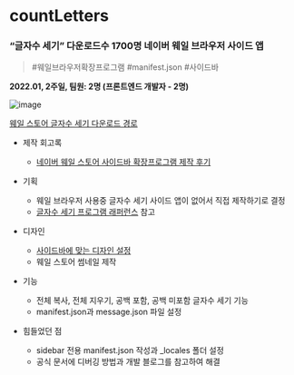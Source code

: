 # countLetters

### “글자수 세기” 다운로드수 1700명 네이버 웨일 브라우저 사이드 앱

> #웨일브라우저확장프로그램 #manifest.json #사이드바 
> 

**2022.01, 2주일, 팀원: 2명 (프론트엔드 개발자 - 2명)**

![image](https://user-images.githubusercontent.com/82145837/160324504-d1a7c4c2-fb82-42a6-ba1c-4360fd8fa84e.png)

[웨일 스토어 글자수 세기 다운로드 경로](https://store.whale.naver.com/detail/lfhbnhpghablgmclfncpalmemlecalpg)


   - 제작 회고록   
      - [네이버 웨일 스토어 사이드바 확장프로그램 제작 후기](https://www.notion.so/f971011b0aaf46b2931ffea5ad689d5a)

   - 기획
        - 웨일 브라우저 사용중 글자수 세기 사이드 앱이 없어서 직접 제작하기로 결정
        - [글자수 세기 프로그램 래퍼런스](https://www.notion.so/8e492860047a44a2b6872075c48b2841) 참고
   - 디자인
        - [사이드바에 맞는 디자인 설정](https://www.notion.so/b93683ede37d4d4bb4c25731a0bcd1e2)
        - 웨일 스토어 썸네일 제작
   - 기능
        - 전체 복사, 전체 지우기, 공백 포함, 공백 미포함 글자수 세기 기능
        - manifest.json과 message.json 파일 설정
- 힘들었던 점
    - sidebar 전용 manifest.json 작성과 _locales 폴더 설정
    - 공식 문서에 디버깅 방법과 개발 블로그를 참고하여 해결
